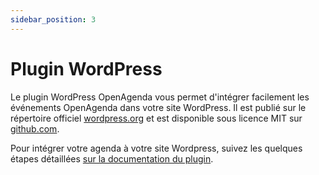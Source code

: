 ```yaml
---
sidebar_position: 3
---
```


# Plugin WordPress

Le plugin WordPress OpenAgenda vous permet d'intégrer facilement les événements OpenAgenda dans votre site WordPress. Il est publié sur le répertoire officiel [wordpress.org](https://fr.wordpress.org/plugins/openagenda/) et est disponible sous licence MIT sur [github.com](https://github.com/OpenAgenda/wordpress).

Pour intégrer votre agenda à votre site Wordpress, suivez les quelques étapes détaillées [sur la documentation du plugin](https://fr.wordpress.org/plugins/openagenda/).
